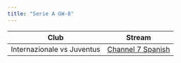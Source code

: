 ```yaml
---
title: "Serie A GW-8"
---
```

|Club|Stream|
|---|---|
|Internazionale vs Juventus|[Channel 7 Spanish](/ch-7)|
